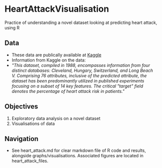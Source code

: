 # HeartAttackVisualisation
Practice of understanding a novel dataset looking at predicting heart attack, using R

## Data 
- These data are publically available at [Kaggle](https://www.kaggle.com/datasets/juledz/heart-attack-prediction?resource=download)
- Information from Kaggle on the data:
- *"This dataset, compiled in 1988, encompasses information from four distinct databases: Cleveland, Hungary, Switzerland, and Long Beach V. Comprising 76 attributes, inclusive of the predicted attribute, the dataset has been predominantly utilized in published experiments focusing on a subset of 14 key features. The critical "target" field denotes the percentage of heart attack risk in patients."*
  
## Objectives
1. Exploratory data analysis on a novel dataset
2. Visualisations of data

## Navigation
- See heart_attack.md for clear markdown file of R code and results, alongside graphs/visualisations. Associated figures are located in heart_attack_files. 
